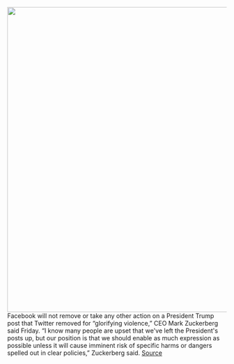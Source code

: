 <img src='https://cdn.vox-cdn.com/thumbor/no3UhNgap_F_bSRQASIjPDYMTKE=/0x0:6720x4480/1200x800/filters:focal(2823x1703:3897x2777)/cdn.vox-cdn.com/uploads/chorus_image/image/66874623/1178141765.jpg.0.jpg' width='700px' /><br/>
Facebook will not remove or take any other action on a President Trump post that Twitter removed for “glorifying violence,” CEO Mark Zuckerberg said Friday. “I know many people are upset that we've left the President's posts up, but our position is that we should enable as much expression as possible unless it will cause imminent risk of specific harms or dangers spelled out in clear policies,” Zuckerberg said.
<a href='https://www.theverge.com/facebook/2020/5/29/21274729/facebook-trump-post-shooting-mark-zuckerberg-rationale'> Source <a/>
